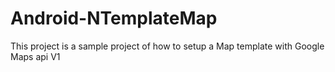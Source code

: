 Android-NTemplateMap
====================

This project is a sample project of how to setup a Map template with Google Maps api V1
